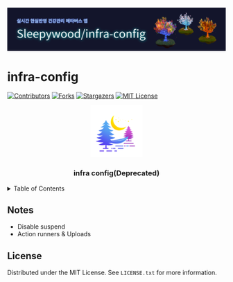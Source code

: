 ![banner](https://github.com/sleepy-wood/infra-config/blob/main/infra-config.png)

# infra-config

[![Contributors][contributors-shield]][contributors-url]
[![Forks][forks-shield]][forks-url]
[![Stargazers][stars-shield]][stars-url]
[![MIT License][license-shield]][license-url]

<div align="center">
  <a href="https://github.com/sleepy-wood">
    <img src="https://github.com/sleepy-wood/client-web/blob/dev/src/assets/images/logo.png" alt="Logo" width="120" height="120">
  </a>
  <h3 align="center">infra config(Deprecated)</h3>
</div>

<!-- TABLE OF CONTENTS -->
<details>
  <summary>Table of Contents</summary>
  <ol>
    <li>
      <a href="#notes">Notes</a>
    </li>
    <li><a href="#license">License</a></li>
  </ol>
</details>

## Notes

-   Disable suspend
-   Action runners & Uploads

<!-- LICENSE -->
## License

Distributed under the MIT License. See `LICENSE.txt` for more information.

[contributors-shield]: https://img.shields.io/github/contributors/sleepy-wood/infra-config.svg?style=for-the-badge
[contributors-url]: https://github.com/sleepy-wood/infra-config/graphs/contributors
[forks-shield]: https://img.shields.io/github/forks/sleepy-wood/infra-config.svg?style=for-the-badge
[forks-url]: https://github.com/sleepy-wood/infra-config/network/members
[stars-shield]: https://img.shields.io/github/stars/sleepy-wood/infra-config.svg?style=for-the-badge
[stars-url]: https://github.com/sleepy-wood/infra-config/stargazers
[license-shield]: https://img.shields.io/github/license/sleepy-wood/infra-config.svg?style=for-the-badge
[license-url]: https://github.com/sleepy-wood/infra-config/blob/master/LICENSE.txt
